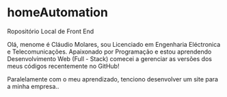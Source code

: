# homeAutomation
 Ropositório Local de Front End

 Olá, menome é Cláudio Molares, sou Licenciado em Engenharia Eléctronica e Telecomunicações. Apaixonado por Programação e estou aprendendo Desenvolvimento Web (Full - Stack) comecei a gerenciar as versões dos meus códigos recentemente no GitHub!

 Paralelamente com o meu aprendizado, tenciono desenvolver um site para a minha empresa..
